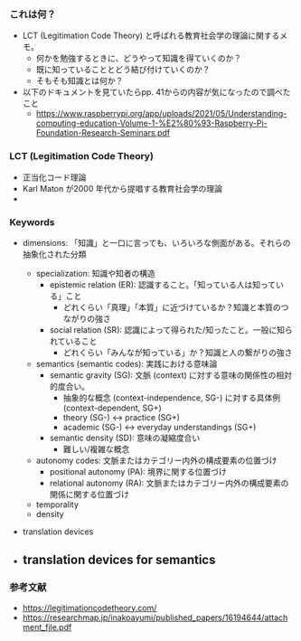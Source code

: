 ### これは何？
- LCT (Legitimation Code Theory) と呼ばれる教育社会学の理論に関するメモ。
  - 何かを勉強するときに、どうやって知識を得ていくのか？
  - 既に知っていることとどう結び付けていくのか？
  - そもそも知識とは何か？
- 以下のドキュメントを見ていたらpp. 41からの内容が気になったので調べたこと
  - https://www.raspberrypi.org/app/uploads/2021/05/Understanding-computing-education-Volume-1-%E2%80%93-Raspberry-Pi-Foundation-Research-Seminars.pdf

### LCT (Legitimation Code Theory)
- 正当化コード理論
- Karl Maton が2000 年代から提唱する教育社会学の理論
- 
### Keywords
- dimensions: 「知識」と一口に言っても、いろいろな側面がある。それらの抽象化された分類
  - specialization: 知識や知者の構造
    - epistemic relation (ER): 認識すること。「知っている人は知っている」こと
      - どれくらい「真理」「本質」に近づけているか？知識と本質のつながりの強さ
    - social relation (SR): 認識によって得られた/知ったこと。一般に知られていること
      - どれくらい「みんなが知っている」か？知識と人の繋がりの強さ
  - semantics (semantic codes): 実践における意味論
    - semantic gravity (SG): 文脈 (context) に対する意味の関係性の相対的度合い。
      - 抽象的な概念 (context-independence, SG-) に対する具体例 (context-dependent, SG+)
      - theory (SG-) <-> practice (SG+)
      - academic (SG-) <-> everyday understandings (SG+)
    - semantic density (SD): 意味の凝縮度合い
      - 難しい/複雑な概念
  - autonomy codes: 文脈またはカテゴリー内外の構成要素の位置づけ
    - positional autonomy (PA): 境界に関する位置づけ
    - relational autonomy (RA): 文脈またはカテゴリー内外の構成要素の関係に関する位置づけ
  - temporality
  - density
- translation devices

- translation devices for semantics
  - 
### 参考文献
- https://legitimationcodetheory.com/
- https://researchmap.jp/inakoayumi/published_papers/16194644/attachment_file.pdf
